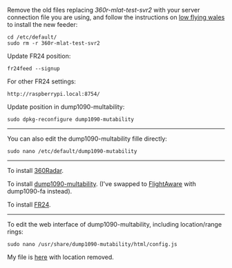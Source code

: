 Remove the old files replacing *360r-mlat-test-svr2* with your server connection file you are using, and follow the instructions on [low flying wales](https://radar.lowflyingwales.co.uk/installing-the-mlat-client-on-a-raspberry-pi/) to install the new feeder:

    cd /etc/default/
    sudo rm -r 360r-mlat-test-svr2
       
Update FR24 position:

    fr24feed --signup
For other FR24 settings:

    http://raspberrypi.local:8754/

Update position in dump1090-multability:

    sudo dpkg-reconfigure dump1090-mutability

---
You can also edit the dump1090-multability fille directly:

    sudo nano /etc/default/dump1090-mutability 
    
---
To install [360Radar](http://radar.lowflyingwales.co.uk/installing-and-using-a-dvb-t-dongle-on-a-raspberry-pi/).

To install [dump1090-multability](Install%20dump1090-multability%20fork.md). (I've swapped to [FlightAware](https://uk.flightaware.com/adsb/piaware/install) with dump1090-fa instead).

To install [FR24](https://forum.flightradar24.com/threads/8908-New-Flightradar24-feeding-software-for-Raspberry-Pie?p=66479#post66479).

---
To edit the web interface of dump1090-multability, including location/range rings:

    sudo nano /usr/share/dump1090-mutability/html/config.js

My file is [here](/usr/share/dump1090-mutability/html/config.js) with location removed.
